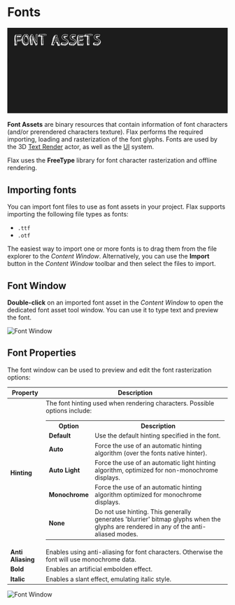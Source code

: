 # Fonts

![Font](media/title.jpg)

**Font Assets** are binary resources that contain information of font characters (and/or prerendered characters texture).
Flax performs the required importing, loading and rasterization of the font glyphs. Fonts are used by the 3D [Text Render](../text-render/index.md) actor, as well as the [UI](../index.md) system.

Flax uses the **FreeType** library for font character rasterization and offline rendering.

## Importing fonts

You can import font files to use as font assets in your project. Flax supports importing the following file types as fonts:

* `.ttf`
* `.otf`

The easiest way to import one or more fonts is to drag them from the file explorer to the *Content Window*.
Alternatively, you can use the **Import** button in the *Content Window* toolbar and then select the files to import.

## Font Window

**Double-click** on an imported font asset in the *Content Window* to open the dedicated font asset tool window.
You can use it to type text and preview the font.

![Font Window](media/font-window.png)

## Font Properties

The font window can be used to preview and edit the font rasterization options:

| Property | Description |
|--------|--------|
| **Hinting** | The font hinting used when rendering characters. Possible options include: <table><tbody><tr><th>Option</th><th>Description</th></tr><tr><td>**Default**</td><td>Use the default hinting specified in the font.</td></tr><tr><td>**Auto**</td><td>Force the use of an automatic hinting algorithm (over the fonts native hinter).</td></tr><tr><td>**Auto Light**</td><td>Force the use of an automatic light hinting algorithm, optimized for non-monochrome displays.</td></tr><tr><td>**Monochrome**</td><td>Force the use of an automatic hinting algorithm optimized for monochrome displays.</td></tr><tr><td>**None**</td><td>Do not use hinting. This generally generates 'blurrier' bitmap glyphs when the glyphs are rendered in any of the anti-aliased modes.</td></tr></tbody></table> |
| **Anti Aliasing** | Enables using anti-aliasing for font characters. Otherwise the font will use monochrome data. |
| **Bold** | Enables an artificial embolden effect. |
| **Italic** | Enables a slant effect, emulating italic style. |

![Font Window](media/font-tools.gif)
